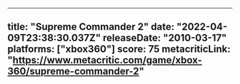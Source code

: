 
---
title: "Supreme Commander 2"
date: "2022-04-09T23:38:30.037Z"
releaseDate: "2010-03-17"
platforms: ["xbox360"]
score: 75
metacriticLink: "https://www.metacritic.com/game/xbox-360/supreme-commander-2"
---
